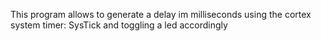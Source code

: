 

This program allows to generate a delay im milliseconds using 
the cortex system timer:  SysTick and toggling a led accordingly
